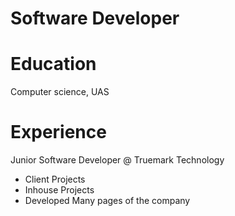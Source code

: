 # Software Developer

# Education
Computer science, UAS

# Experience
Junior Software Developer @ Truemark Technology
- Client Projects
- Inhouse Projects
- Developed Many pages of the company
